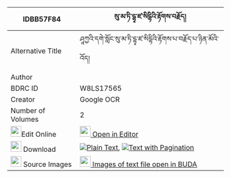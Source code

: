 |IDBB57F84|སུ་མ་ཏི་དྷྭ་ཛ་སིདྷིའི་རྟོགས་བརྗོད། 
| --- | --- 
|Alternative Title |ཤཱཀྱའི་དགེ་སློང་སུ་མ་ཏི་དྷྭ་ཛ་སིདྷིའི་རྟོགས་པ་བརྗོད་པ་ཉིན་མོའི་འོད།
|Author | 
|BDRC ID | W8LS17565
|Creator | Google OCR
|Number of Volumes| 2
|<img width="25" src="https://img.icons8.com/color/25/000000/edit-property.png">Edit Online| [<img width="25" src="https://avatars.githubusercontent.com/u/45091458?s=200&v=4"> Open in Editor](http://editor.openpecha.org/IDBB57F84)
|<img width="25" src="https://img.icons8.com/fluent/48/000000/download-2.png"/>  Download | [![](https://img.icons8.com/color/20/000000/txt.png)Plain Text](https://github.com/Openpecha/IDBB57F84/releases/download/v1/su_mati_dha(?)_dza_sidhi(?)_to_plain_IDBB57F84.zip), [![](https://img.icons8.com/color/20/000000/txt.png)Text with Pagination](https://github.com/Openpecha/IDBB57F84/releases/download/v1/su_mati_dha(?)_dza_sidhi(?)_to_pages_IDBB57F84.zip)
|<img width="25" src="https://img.icons8.com/plasticine/100/000000/pictures-folder.png"/>  Source Images | [<img width="25" src="https://library.bdrc.io/icons/BUDA-small.svg"> Images of text file open in BUDA](https://library.bdrc.io/show/bdr:W8LS17565)